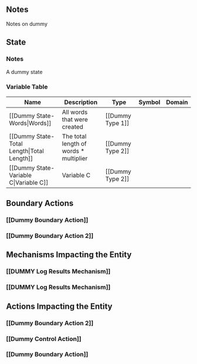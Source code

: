 ## Notes
Notes on dummy
## State
### Notes
A dummy state
### Variable Table
| Name | Description | Type | Symbol | Domain |
| --- | --- | --- | --- | --- |
|[[Dummy State-Words\|Words]]|All words that were created|[[Dummy Type 1]]|||
|[[Dummy State-Total Length\|Total Length]]|The total length of words * multiplier|[[Dummy Type 2]]|||
|[[Dummy State-Variable C\|Variable C]]|Variable C|[[Dummy Type 2]]|||


## Boundary Actions
### [[Dummy Boundary Action]]
### [[Dummy Boundary Action 2]]
## Mechanisms Impacting the Entity
### [[DUMMY Log Results Mechanism]]
### [[DUMMY Log Results Mechanism]]
## Actions Impacting the Entity
### [[Dummy Boundary Action 2]]
### [[Dummy Control Action]]
### [[Dummy Boundary Action]]
